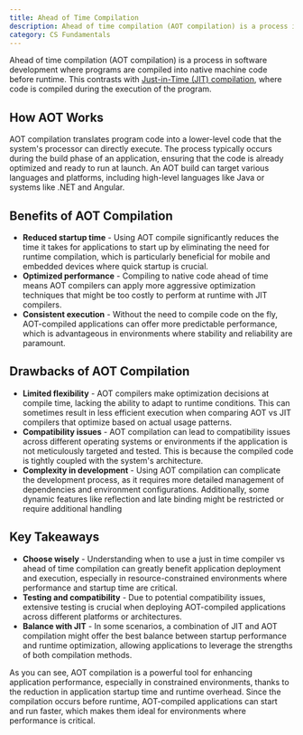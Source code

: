 ```yaml
---
title: Ahead of Time Compilation
description: Ahead of time compilation (AOT compilation) is a process in software development where programs are compiled into native machine code before runtime. 
category: CS Fundamentals
---
```


Ahead of time compilation (AOT compilation) is a process in software development where programs are compiled into native machine code before runtime. This contrasts with [Just-in-Time (JIT) compilation](https://en.wikipedia.org/wiki/Just-in-time_compilation), where code is compiled during the execution of the program.

## How AOT Works

AOT compilation translates program code into a lower-level code that the system's processor can directly execute. The process typically occurs during the build phase of an application, ensuring that the code is already optimized and ready to run at launch. An AOT build can target various languages and platforms, including high-level languages like Java or systems like .NET and Angular.

## Benefits of AOT Compilation

* **Reduced startup time** - Using AOT compile significantly reduces the time it takes for applications to start up by eliminating the need for runtime compilation, which is particularly beneficial for mobile and embedded devices where quick startup is crucial.
* **Optimized performance** - Compiling to native code ahead of time means AOT compilers can apply more aggressive optimization techniques that might be too costly to perform at runtime with JIT compilers.
* **Consistent execution** - Without the need to compile code on the fly, AOT-compiled applications can offer more predictable performance, which is advantageous in environments where stability and reliability are paramount.

## Drawbacks of AOT Compilation

* **Limited flexibility** - AOT compilers make optimization decisions at compile time, lacking the ability to adapt to runtime conditions. This can sometimes result in less efficient execution when comparing AOT vs JIT compilers that optimize based on actual usage patterns.
* **Compatibility issues** - AOT compilation can lead to compatibility issues across different operating systems or environments if the application is not meticulously targeted and tested. This is because the compiled code is tightly coupled with the system's architecture.
* **Complexity in development** - Using AOT compilation can complicate the development process, as it requires more detailed management of dependencies and environment configurations. Additionally, some dynamic features like reflection and late binding might be restricted or require additional handling

## Key Takeaways

* **Choose wisely** - Understanding when to use a just in time compiler vs ahead of time compilation can greatly benefit application deployment and execution, especially in resource-constrained environments where performance and startup time are critical.
* **Testing and compatibility** - Due to potential compatibility issues, extensive testing is crucial when deploying AOT-compiled applications across different platforms or architectures.
* **Balance with JIT** - In some scenarios, a combination of JIT and AOT compilation might offer the best balance between startup performance and runtime optimization, allowing applications to leverage the strengths of both compilation methods.

As you can see, AOT compilation is a powerful tool for enhancing application performance, especially in constrained environments, thanks to the reduction in application startup time and runtime overhead. Since the compilation occurs before runtime, AOT-compiled applications can start and run faster, which makes them ideal for environments where performance is critical.
